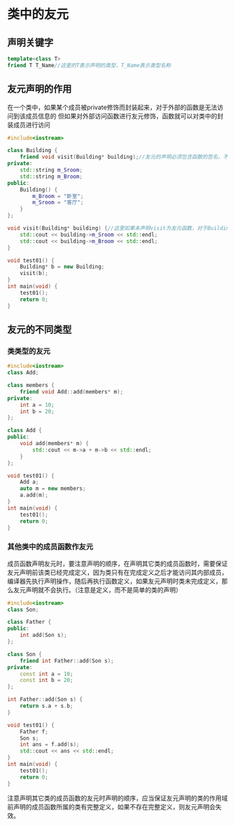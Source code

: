 # 类中的友元
## 声明关键字
```cpp
template<class T>
friend T T_Name//这里的T表示声明的类型，T_Name表示类型名称
```
## 友元声明的作用
在一个类中，如果某个成员被private修饰而封装起来，对于外部的函数是无法访问到该成员信息的
但如果对外部访问函数进行友元修饰，函数就可以对类中的封装成员进行访问
```cpp
#include<iostream>

class Building {
	friend void visit(Building* building);//友元的声明必须包含函数的签名，不能只包含函数名
private:
	std::string m_Sroom;
	std::string m_Broom;
public:
	Building() {
		m_Broom = "卧室";
		m_Sroom = "客厅";
	}
};

void visit(Building* building) {//这里如果未声明visit为友元函数，对于Building函数中的私有成员是无法进行访问的
	std::cout << building->m_Sroom << std::endl;
	std::cout << building->m_Broom << std::endl;
}

void test01() {
	Building* b = new Building;
	visit(b);
}
int main(void) {
	test01();
	return 0;
}
```
## 友元的不同类型
### 类类型的友元
```cpp
#include<iostream>
class Add;

class members {
	friend void Add::add(members* m);
private:
	int a = 10;
	int b = 20;
};

class Add {
public:
	void add(members* m) {
		std::cout << m->a + m->b << std::endl;
	}
};

void test01() {
	Add a;
	auto m = new members;
	a.add(m);
}
int main(void) {
	test01();
	return 0;
}
```
### 其他类中的成员函数作友元
成员函数声明友元时，要注意声明的顺序，在声明其它类的成员函数时，需要保证友元声明前该类已经完成定义，因为类只有在完成定义之后才能访问其内部成员，编译器先执行声明操作，随后再执行函数定义，如果友元声明时类未完成定义，那么友元声明就不会执行。（注意是定义，而不是简单的类的声明）
```cpp
#include<iostream>
class Son;

class Father {
public:
	int add(Son s);
};

class Son {
	friend int Father::add(Son s);
private:
	const int a = 10;
	const int b = 20;
};

int Father::add(Son s) {
	return s.a + s.b;
}

void test01() {
	Father f;
	Son s;
	int ans = f.add(s);
	std::cout << ans << std::endl;
}
int main(void) {
	test01();
	return 0;
}
```
注意声明其它类的成员函数的友元时声明的顺序，应当保证友元声明的类的作用域前声明的成员函数所属的类有完整定义，如果不存在完整定义，则友元声明会失效。
